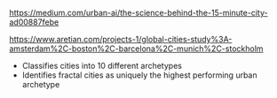 https://medium.com/urban-ai/the-science-behind-the-15-minute-city-ad00887febe

https://www.aretian.com/projects-1/global-cities-study%3A-amsterdam%2C-boston%2C-barcelona%2C-munich%2C-stockholm

- Classifies cities into 10 different archetypes
- Identifies fractal cities as uniquely the highest performing urban archetype